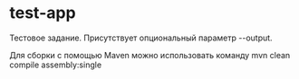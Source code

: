 # test-app

Тестовое задание. Присутствует опциональный параметр --output.

Для сборки с помощью Maven можно использовать команду mvn clean compile assembly:single
